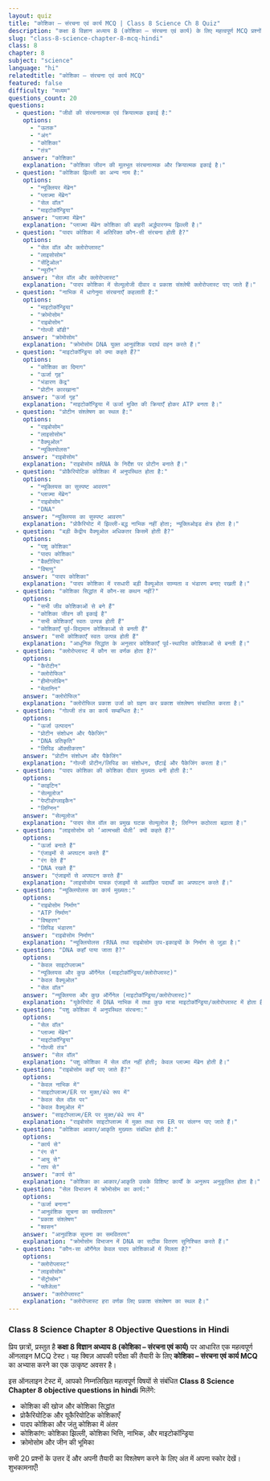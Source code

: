```yaml
---
layout: quiz
title: "कोशिका – संरचना एवं कार्य MCQ | Class 8 Science Ch 8 Quiz"
description: "कक्षा 8 विज्ञान अध्याय 8 (कोशिका – संरचना एवं कार्य) के लिए महत्वपूर्ण MCQ प्रश्नों का ऑनलाइन टेस्ट।"
slug: "class-8-science-chapter-8-mcq-hindi"
class: 8
chapter: 8
subject: "science"
language: "hi"
relatedtitle: "कोशिका – संरचना एवं कार्य MCQ"
featured: false
difficulty: "मध्यम"
questions_count: 20
questions:
  - question: "जीवों की संरचनात्मक एवं क्रियात्मक इकाई है:"
    options:
      - "ऊतक"
      - "अंग"
      - "कोशिका"
      - "तंत्र"
    answer: "कोशिका"
    explanation: "कोशिका जीवन की मूलभूत संरचनात्मक और क्रियात्मक इकाई है।"
  - question: "कोशिका झिल्ली का अन्य नाम है:"
    options:
      - "न्यूक्लियर मेंब्रेन"
      - "प्लाज्मा मेंब्रेन"
      - "सेल वॉल"
      - "माइटोकॉन्ड्रिया"
    answer: "प्लाज्मा मेंब्रेन"
    explanation: "प्लाज्मा मेंब्रेन कोशिका की बाहरी अर्द्धपारगम्य झिल्ली है।"
  - question: "पादप कोशिका में अतिरिक्त कौन-सी संरचना होती है?"
    options:
      - "सेल वॉल और क्लोरोप्लास्ट"
      - "लाइसोसोम"
      - "सेंट्रिओल"
      - "न्यूरॉन"
    answer: "सेल वॉल और क्लोरोप्लास्ट"
    explanation: "पादप कोशिका में सेल्यूलोजी दीवार व प्रकाश संश्लेषी क्लोरोप्लास्ट पाए जाते हैं।"
  - question: "नाभिक में धागेनुमा संरचनाएँ कहलाती हैं:"
    options:
      - "माइटोकॉन्ड्रिया"
      - "क्रोमोसोम"
      - "राइबोसोम"
      - "गोल्जी बॉडी"
    answer: "क्रोमोसोम"
    explanation: "क्रोमोसोम DNA युक्त आनुवंशिक पदार्थ वहन करते हैं।"
  - question: "माइटोकॉन्ड्रिया को क्या कहते हैं?"
    options:
      - "कोशिका का दिमाग"
      - "ऊर्जा गृह"
      - "भंडारण केंद्र"
      - "प्रोटीन कारखाना"
    answer: "ऊर्जा गृह"
    explanation: "माइटोकॉन्ड्रिया में ऊर्जा मुक्ति की क्रियाएँ होकर ATP बनता है।"
  - question: "प्रोटीन संश्लेषण का स्थल है:"
    options:
      - "राइबोसोम"
      - "लाइसोसोम"
      - "वैक्यूओल"
      - "न्यूक्लियोलस"
    answer: "राइबोसोम"
    explanation: "राइबोसोम mRNA के निर्देश पर प्रोटीन बनाते हैं।"
  - question: "प्रोकैरियोटिक कोशिका में अनुपस्थित होता है:"
    options:
      - "न्यूक्लियस का सुस्पष्ट आवरण"
      - "प्लाज्मा मेंब्रेन"
      - "राइबोसोम"
      - "DNA"
    answer: "न्यूक्लियस का सुस्पष्ट आवरण"
    explanation: "प्रोकैरियोट में झिल्ली-बद्ध नाभिक नहीं होता; न्यूक्लिओइड क्षेत्र होता है।"
  - question: "बड़ी केंद्रीय वैक्यूओल अधिकतर किसमें होती है?"
    options:
      - "पशु कोशिका"
      - "पादप कोशिका"
      - "बैक्टीरिया"
      - "विषाणु"
    answer: "पादप कोशिका"
    explanation: "पादप कोशिका में रसधारी बड़ी वैक्यूओल साम्यता व भंडारण बनाए रखती है।"
  - question: "कोशिका सिद्धांत में कौन-सा कथन नहीं?"
    options:
      - "सभी जीव कोशिकाओं से बने हैं"
      - "कोशिका जीवन की इकाई है"
      - "सभी कोशिकाएँ स्वतः उत्पन्न होती हैं"
      - "कोशिकाएँ पूर्व-विद्यमान कोशिकाओं से बनती हैं"
    answer: "सभी कोशिकाएँ स्वतः उत्पन्न होती हैं"
    explanation: "आधुनिक सिद्धांत के अनुसार कोशिकाएँ पूर्व-स्थापित कोशिकाओं से बनती हैं।"
  - question: "क्लोरोप्लास्ट में कौन सा वर्णक होता है?"
    options:
      - "कैरोटीन"
      - "क्लोरोफिल"
      - "हीमोग्लोबिन"
      - "मेलानिन"
    answer: "क्लोरोफिल"
    explanation: "क्लोरोफिल प्रकाश उर्जा को ग्रहण कर प्रकाश संश्लेषण संचालित करता है।"
  - question: "गोल्जी तंत्र का कार्य सम्बन्धित है:"
    options:
      - "ऊर्जा उत्पादन"
      - "प्रोटीन संशोधन और पैकेजिंग"
      - "DNA प्रतिकृति"
      - "लिपिड ऑक्सीकरण"
    answer: "प्रोटीन संशोधन और पैकेजिंग"
    explanation: "गोल्जी प्रोटीन/लिपिड का संशोधन, छँटाई और पैकेजिंग करता है।"
  - question: "पादप कोशिका की कोशिका दीवार मुख्यतः बनी होती है:"
    options:
      - "काइटिन"
      - "सेल्यूलोज"
      - "पेप्टीडोग्लाइकैन"
      - "लिग्निन"
    answer: "सेल्यूलोज"
    explanation: "पादप सेल वॉल का प्रमुख घटक सेल्यूलोज है; लिग्निन कठोरता बढ़ाता है।"
  - question: "लाइसोसोम को ‘आत्मभक्षी थैली’ क्यों कहते हैं?"
    options:
      - "ऊर्जा बनाते हैं"
      - "एंजाइमों से अपघटन करते हैं"
      - "रंग देते हैं"
      - "DNA रखते हैं"
    answer: "एंजाइमों से अपघटन करते हैं"
    explanation: "लाइसोसोम पाचक एंजाइमों से अवांछित पदार्थों का अपघटन करते हैं।"
  - question: "न्यूक्लियोलस का कार्य मुख्यतः:"
    options:
      - "राइबोसोम निर्माण"
      - "ATP निर्माण"
      - "विषहरण"
      - "लिपिड भंडारण"
    answer: "राइबोसोम निर्माण"
    explanation: "न्यूक्लियोलस rRNA तथा राइबोसोम उप-इकाइयों के निर्माण से जुड़ा है।"
  - question: "DNA कहाँ पाया जाता है?"
    options:
      - "केवल साइटोप्लाज्म"
      - "न्यूक्लियस और कुछ ऑर्गेनेल (माइटोकॉन्ड्रिया/क्लोरोप्लास्ट)"
      - "केवल वैक्यूओल"
      - "सेल वॉल"
    answer: "न्यूक्लियस और कुछ ऑर्गेनेल (माइटोकॉन्ड्रिया/क्लोरोप्लास्ट)"
    explanation: "यूकेरियोट में DNA नाभिक में तथा कुछ मात्रा माइटोकॉन्ड्रिया/क्लोरोप्लास्ट में होता है।"
  - question: "पशु कोशिका में अनुपस्थित संरचना:"
    options:
      - "सेल वॉल"
      - "प्लाज्मा मेंब्रेन"
      - "माइटोकॉन्ड्रिया"
      - "गोल्जी तंत्र"
    answer: "सेल वॉल"
    explanation: "पशु कोशिका में सेल वॉल नहीं होती; केवल प्लाज्मा मेंब्रेन होती है।"
  - question: "राइबोसोम कहाँ पाए जाते हैं?"
    options:
      - "केवल नाभिक में"
      - "साइटोप्लाज्म/ER पर मुक्त/बंधे रूप में"
      - "केवल सेल वॉल पर"
      - "केवल वैक्यूओल में"
    answer: "साइटोप्लाज्म/ER पर मुक्त/बंधे रूप में"
    explanation: "राइबोसोम साइटोप्लाज्म में मुक्त तथा रफ ER पर संलग्न पाए जाते हैं।"
  - question: "कोशिका आकार/आकृति मुख्यतः संबंधित होती है:"
    options:
      - "कार्य से"
      - "रंग से"
      - "आयु से"
      - "ताप से"
    answer: "कार्य से"
    explanation: "कोशिका का आकार/आकृति उसके विशिष्ट कार्यों के अनुरूप अनुकूलित होता है।"
  - question: "सेल विभाजन में क्रोमोसोम का कार्य:"
    options:
      - "ऊर्जा बनाना"
      - "आनुवंशिक सूचना का समवितरण"
      - "प्रकाश संश्लेषण"
      - "श्वसन"
    answer: "आनुवंशिक सूचना का समवितरण"
    explanation: "क्रोमोसोम विभाजन में DNA का सटीक वितरण सुनिश्चित करते हैं।"
  - question: "कौन-सा ऑर्गेनेल केवल पादप कोशिकाओं में मिलता है?"
    options:
      - "क्लोरोप्लास्ट"
      - "लाइसोसोम"
      - "सेंट्रोसोम"
      - "फ्लैजेला"
    answer: "क्लोरोप्लास्ट"
    explanation: "क्लोरोप्लास्ट हरा वर्णक लिए प्रकाश संश्लेषण का स्थल है।"
---
```


### Class 8 Science Chapter 8 Objective Questions in Hindi

प्रिय छात्रों, प्रस्तुत है **कक्षा 8 विज्ञान अध्याय 8 (कोशिका – संरचना एवं कार्य)** पर आधारित एक महत्वपूर्ण ऑनलाइन MCQ टेस्ट। यह क्विज़ आपकी परीक्षा की तैयारी के लिए **कोशिका – संरचना एवं कार्य MCQ** का अभ्यास करने का एक उत्कृष्ट अवसर है।

इस ऑनलाइन टेस्ट में, आपको निम्नलिखित महत्वपूर्ण विषयों से संबंधित **Class 8 Science Chapter 8 objective questions in hindi** मिलेंगे:
- कोशिका की खोज और कोशिका सिद्धांत
- प्रोकैरियोटिक और यूकैरियोटिक कोशिकाएँ
- पादप कोशिका और जंतु कोशिका में अंतर
- कोशिकांग: कोशिका झिल्ली, कोशिका भित्ति, नाभिक, और माइटोकॉन्ड्रिया
- क्रोमोसोम और जीन की भूमिका

सभी 20 प्रश्नों के उत्तर दें और अपनी तैयारी का विश्लेषण करने के लिए अंत में अपना स्कोर देखें। शुभकामनाएँ!